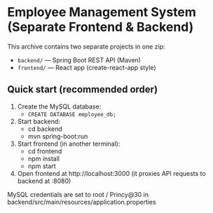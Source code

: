 # Employee Management System (Separate Frontend & Backend)

This archive contains two separate projects in one zip:
- `backend/` — Spring Boot REST API (Maven)
- `frontend/` — React app (create-react-app style)

## Quick start (recommended order)
1. Create the MySQL database:
   - `CREATE DATABASE employee_db;`
2. Start backend:
   - cd backend
   - mvn spring-boot:run
3. Start frontend (in another terminal):
   - cd frontend
   - npm install
   - npm start
4. Open frontend at http://localhost:3000 (it proxies API requests to backend at :8080)

MySQL credentials are set to root / Princy@30 in backend/src/main/resources/application.properties
